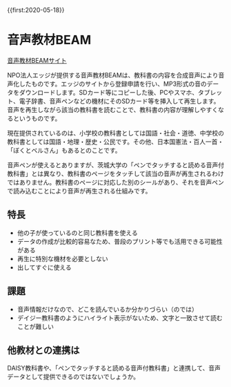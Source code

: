 {{first:2020-05-18}}

# 音声教材BEAM
[音声教材BEAMサイト](https://www.npo-edge.jp/support/audio-materials/)

NPO法人エッジが提供する音声教材BEAMは、教科書の内容を合成音声により音声化したものです。エッジのサイトから登録申請を行い、MP3形式の音のデータをダウンロードします。SDカード等にコピーした後、PCやスマホ、タブレット、電子辞書、音声ペンなどの機材にそのSDカード等を挿入して再生します。音声を再生しながら該当の教科書を読むことで、教科書の内容が理解しやすくなるというものです。

現在提供されているのは、小学校の教科書としては国語・社会・道徳、中学校の教科書としては国語・地理・歴史・公民です。その他、日本国憲法・百人一首・「ぼくとベルさん」もあるとのことです。

音声ペンが使えるとありますが、茨城大学の「ペンでタッチすると読める音声付教科書」とは異なり、教科書のページをタッチして該当の音声が再生されるわけではありません。教科書のページに対応した別のシールがあり、それを音声ペンで読み込むことにより音声が再生される仕組みです。

## 特長
- 他の子が使っているのと同じ教科書を使える
- データの作成が比較的容易なため、普段のプリント等でも活用できる可能性がある
- 再生に特別な機材を必要としない
- 出してすぐに使える

## 課題
- 音声情報だけなので、どこを読んでいるか分かりづらい（のでは） 
- デイジー教科書のようにハイライト表示がないため、文字と一致させて読むことが難しい

## 他教材との連携は
DAISY教科書や、「ペンでタッチすると読める音声付教科書」と連携して、音声データとして提供できるのではないでしょうか。